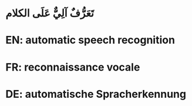 # تَعَرُّفٌ آلِيٌّ عَلَى الكلام

# EN: automatic speech recognition

# FR: reconnaissance vocale

# DE: automatische Spracherkennung
